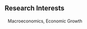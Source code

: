 <h2 id="interests" style="margin: 2px 0px 20px;">Research Interests</h2>
<p style="margin:0 10px 20px;"> Macroeconomics, Economic Growth</p> 
